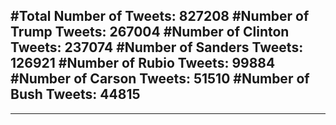 #Total Number of Tweets: 827208 
#Number of Trump Tweets: 267004
#Number of Clinton Tweets: 237074
#Number of Sanders Tweets: 126921
#Number of Rubio Tweets: 99884
#Number of Carson Tweets: 51510
#Number of Bush Tweets: 44815
---
---
